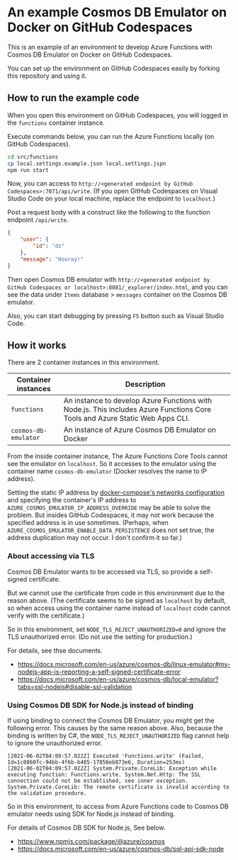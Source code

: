 # An example Cosmos DB Emulator on Docker on GitHub Codespaces

This is an example of an environment to develop Azure Functions with Cosmos DB Emulator on Docker on GitHub Codespaces.

You can set up the environment on GitHub Codespaces easily by forking this repository and using it.

## How to run the example code

When you open this environment on GitHub Codespaces, you will logged in the `functions` container instance.

Execute commands below, you can run the Azure Functions locally (on GitHub Codespaces).

```bash
cd src/functions
cp local.settings.example.json local.settings.jspn
npm run start
```

Now, you can access to `http://<generated endpoint by GitHub Codespaces>:7071/api/write`. (If you open GitHub Codespaces on Visual Studio Code on your local machine, replace the endpoint to `localhost`.)

Post a request body with a construct like the following to the function endpoint `/api/write`.

```json
{
	"user": {
		"id": "dz"
	},
	"message": "Hooray!"
}
```

Then open Cosmos DB emulator with `http://<generated endpoint by GitHub Codespaces or localhost>:8081/_explorer/index.html`, and you can see the data under `Items` database > `messages` container on the Cosmos DB emulator.

Also, you can start debugging by pressing `F5` button such as Visual Studio Code.

## How it works

There are 2 container instances in this environment.

| Container instances | Description |
|----|----|
| `functions` | An instance to develop Azure Functions with Node.js. This includes Azure Functions Core Tools and Azure Static Web Apps CLI. |
| `cosmos-db-emulator` | An instance of Azure Cosmos DB Emulator on Docker |

From the inside container instance, The Azure Functions Core Tools cannot see the emulator on `localhost`. So it accesses to the emulator using the container name `cosmos-db-emulator` (Docker resolves the name to IP address).

Setting the static IP address by [docker-compose's networks configuration](https://docs.docker.com/compose/compose-file/compose-file-v3/#networks) and specifying the container's IP address to `AZURE_COSMOS_EMULATOR_IP_ADDRESS_OVERRIDE` may be able to solve the problem. But insides GitHub Codespaces, it may not work because the specified address is in use sometimes. (Perhaps, when `AZURE_COSMOS_EMULATOR_ENABLE_DATA_PERSISTENCE` does not set true, the address duplication may not occur. I don't confirm it so far.)

### About accessing via TLS

Cosmos DB Emulator wants to be accessed via TLS, so provide a self-signed certificate.

But we cannot use the certificate from code in this environment due to the reason above. (The certificate seems to be signed as `localhost` by default, so when access using the container name instead of `localhost` code cannot verify with the certificate.)

So in this environment, set `NODE_TLS_REJECT_UNAUTHORIZED=0` and ignore the TLS unauthorized error. (Do not use the setting for production.)

For details, see thse documents.

- https://docs.microsoft.com/en-us/azure/cosmos-db/linux-emulator#my-nodejs-app-is-reporting-a-self-signed-certificate-error
- https://docs.microsoft.com/en-us/azure/cosmos-db/local-emulator?tabs=ssl-nodejs#disable-ssl-validation

### Using Cosmos DB SDK for Node.js instead of binding

If using binding to connect the Cosmos DB Emulator, you might get the following error. This causes by the same reason above. Also, because the binding is written by C#, the `NODE_TLS_REJECT_UNAUTHORIZED` flag cannot help to ignore the unauthorized error.

```
[2021-06-02T04:09:57.022Z] Executed 'Functions.write' (Failed, Id=1c0860fc-94bb-4f6b-b485-17856eb873e6, Duration=253ms)
[2021-06-02T04:09:57.022Z] System.Private.CoreLib: Exception while executing function: Functions.write. System.Net.Http: The SSL connection could not be established, see inner exception. System.Private.CoreLib: The remote certificate is invalid according to the validation procedure.
```

So in this environment, to access from Azure Functions code to Cosmos DB emulator needs using SDK for Node.js instead of binding.

For details of Cosmos DB SDK for Node.js, See below.

- https://www.npmjs.com/package/@azure/cosmos
- https://docs.microsoft.com/en-us/azure/cosmos-db/sql-api-sdk-node
